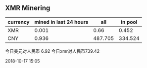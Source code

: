 ## XMR Minering

|currency|mined in last 24 hours|all|in pool|
|---|---|---|---|
|XMR|0.001|0.66|0.452|
|CNY|0.936|487.705|334.524|

今日美元对人民币 6.92	今日xmr对人民币739.42


2018-10-17 15:05